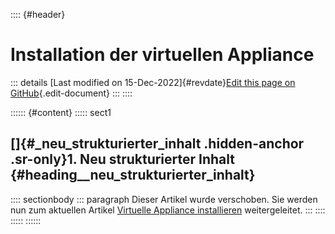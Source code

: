 :::: {#header}
# Installation der virtuellen Appliance

::: details
[Last modified on 15-Dec-2022]{#revdate}[Edit this page on
GitHub](https://github.com/Checkmk/checkmk-docs/edit/2.3.0/src/onprem/de/introduction_virt1.asciidoc){.edit-document}
:::
::::

:::::: {#content}
::::: sect1
## []{#_neu_strukturierter_inhalt .hidden-anchor .sr-only}1. Neu strukturierter Inhalt {#heading__neu_strukturierter_inhalt}

:::: sectionbody
::: paragraph
Dieser Artikel wurde verschoben. Sie werden nun zum aktuellen Artikel
[Virtuelle Appliance installieren](appliance_install_virt1.html)
weitergeleitet.
:::
::::
:::::
::::::
